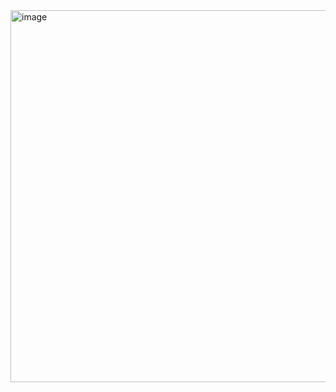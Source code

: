 <img width="1058" height="595" alt="image" src="https://github.com/user-attachments/assets/c7618374-422f-40ee-81b5-ffaf4c9f097c" />
